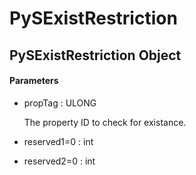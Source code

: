 # PySExistRestriction


## PySExistRestriction Object

#### Parameters

  - propTag : ULONG

    The property ID to check for existance\.

  - reserved1=0 : int

    

  - reserved2=0 : int

    